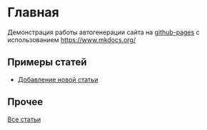 # Главная

Демонстрация работы автогенерации сайта на [github-pages](https://pages.github.com/) с использованием https://www.mkdocs.org/

## Примеры статей

- [Добавление новой статьи](checklists/New_page.md)

## Прочее

[Все статьи](SUMMARY.md)
